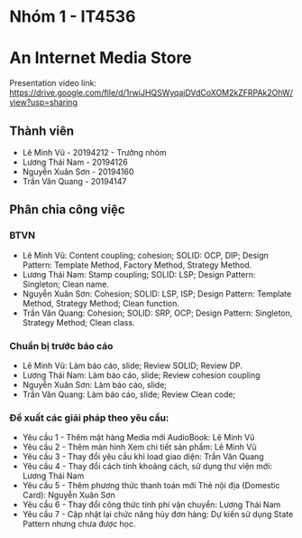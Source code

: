 # Nhóm 1 - IT4536 
# An Internet Media Store

Presentation video link: https://drive.google.com/file/d/1rwiJHQSWyqajDVdCoXOM2kZFRPAk2OhW/view?usp=sharing

## Thành viên

- Lê Minh Vũ - 20194212 - Trưởng nhóm
- Lương Thái Nam - 20194126
- Nguyễn Xuân Sơn - 20194160
- Trần Văn Quang - 20194147

## Phân chia công việc
### BTVN
- Lê Minh Vũ: Content coupling; cohesion; SOLID: OCP, DIP; Design Pattern: Template Method, Factory Method, Strategy Method.
- Lương Thái Nam: Stamp coupling; SOLID: LSP; Design Pattern: Singleton; Clean name.
- Nguyễn Xuân Sơn: Cohesion; SOLID: LSP, ISP; Design Pattern: Template Method, Strategy Method; Clean function.
- Trần Văn Quang: Cohesion; SOLID: SRP, OCP; Design Pattern: Singleton, Strategy Method; Clean class.

### Chuẩn bị trước báo cáo
- Lê Minh Vũ: Làm báo cáo, slide; Review SOLID; Review DP.
- Lương Thái Nam: Làm báo cáo, slide; Review cohesion coupling
- Nguyễn Xuân Sơn: Làm báo cáo, slide; 
- Trần Văn Quang: Làm báo cáo, slide; Review Clean code;

### Đề xuất các giải pháp theo yêu cầu:
- Yêu cầu 1 - Thêm mặt hàng Media mới AudioBook: Lê Minh Vũ
- Yêu cầu 2 - Thêm màn hình Xem chi tiết sản phẩm: Lê Minh Vũ
- Yêu cầu 3 - Thay đổi yêu cầu khi load giao diện: Trần Văn Quang
- Yêu cầu 4 - Thay đổi cách tính khoảng cách, sử dụng thư viện mới: Lương Thái Nam
- Yêu cầu 5 - Thêm phương thức thanh toán mới Thẻ nội địa (Domestic Card): Nguyễn Xuân Sơn
- Yêu cầu 6 - Thay đổi công thức tính phí vận chuyển: Lương Thái Nam
- Yêu cầu 7 - Cập nhật lại chức năng hủy đơn hàng: Dự kiến sử dụng State Pattern nhưng chưa được học.
